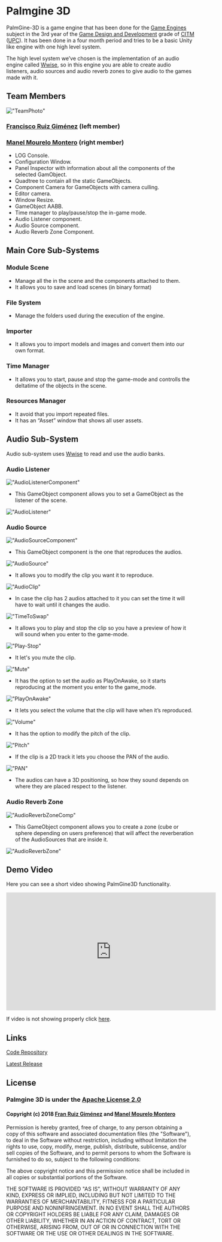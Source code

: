 # Palmgine 3D
PalmGine-3D is a game engine that has been done for the [Game Engines](https://www.upc.edu/estudispdf/guia_docent.php?codi=804246&lang=ing) subject in the 3rd year of the [Game Design and Development](https://www.citm.upc.edu/ing/estudis/graus-videojocs/) grade of [CITM](https://www.citm.upc.edu/ing/) ([UPC](https://www.upc.edu/en?set_language=en)). It has been done in a four month period and tries to be a basic Unity like engine with one high level system.

The high level system we’ve chosen is the implementation of an audio engine called [Wwise]( https://www.audiokinetic.com/products/wwise/), so in this engine you are able to create audio listeners, audio sources and audio reverb zones to give audio to the games made with it.

## Team Members
!["TeamPhoto"](TemPhoto.png)

### [Francisco Ruiz Giménez](https://github.com/botttos) (left member)


### [Manel Mourelo Montero](https://github.com/manelmourelo) (right member)

* LOG Console.
* Configuration Window.
* Panel Inspector with information about all the components of the selected GamObject.
* Quadtree to contain all the static GameObjects.
* Component Camera for GameObjects with camera culling.
* Editor camera.
* Window Resize.
* GameObject AABB.
* Time manager to play/pause/stop the in-game mode.
* Audio Listener component.
* Audio Source component.
* Audio Reverb Zone Component.

## Main Core Sub-Systems

### Module Scene
* Manage all the in the scene and the components attached to them.
* It allows you to save and load scenes (in binary format)

### File System
* Manage the folders used during the execution of the engine.

### Importer
* It allows you to import models and images and convert them into our own format.

### Time Manager
* It allows you to start, pause and stop the game-mode and controlls the deltatime of the objects in the scene.

### Resources Manager
* It avoid that you import repeated files.
* It has an “Asset” window that shows all user assets.

## Audio Sub-System
Audio sub-system uses [Wwise](https://www.audiokinetic.com/products/wwise/) to read and use the audio banks.

### Audio Listener
!["AudioListenerComponent"](Images/AudioListenerComponent.png)

* This GameObject component allows you to set a GameObject as the listener of the scene.

!["AudioListener"](Images/AudioListener.png)

### Audio Source
!["AudioSourceComponent"](Images/AudioSourceComp.png) 

* This GameObject component is the one that reproduces the audios.

!["AudioSource"](Images/AudioSource.png)   

* It allows you to modify the clip you want it to reproduce.

!["AudioClip"](Images/AudioClip.png) 

* In case the clip has 2 audios attached to it you can set the time it will have to wait until it changes the audio.

!["TimeToSwap"](Images/TimeToSwap.png) 

* It allows you to play and stop the clip so you have a preview of how it will sound when you enter to the game-mode.

!["Play-Stop"](Images/Play-Stop.png) 

* It let's you mute the clip.

!["Mute"](Images/MuteOption.png) 

* It has the option to set the audio as PlayOnAwake, so it starts reproducing at the moment you enter to the game_mode.

!["PlayOnAwake"](Images/PlayOnAwake.png) 

* It lets you select the volume that the clip will have when it’s reproduced.

!["Volume"](Images/Volume.png) 

* It has the option to modify the pitch of the clip.

!["Pitch"](Images/Pitch.png) 

* If the clip is a 2D track it lets you choose the PAN of the audio.

!["PAN"](Images/PAN.png) 

* The audios can have a 3D positioning, so how they sound depends on where they are placed respect to the listener.

### Audio Reverb Zone
!["AudioReverbZoneComp"](Images/ReverbZoneComp.png) 

* This GameObject component allows you to create a zone (cube or sphere depending on users preference) that will affect the reverberation of the AudioSources that are inside it.

!["AudioReverbZone"](Images/ReverbZonegif.gif) 

## Demo Video

Here you can see a short video showing PalmGine3D functionality.
<iframe width="560" height="315" src="https://www.youtube.com/embed/Q6bMaU0ab6Y" frameborder="0" allow="accelerometer; autoplay; encrypted-media; gyroscope; picture-in-picture" allowfullscreen></iframe>

If video is not showing properly click [here](https://www.youtube.com/watch?v=Q6bMaU0ab6Y). 

## Links
[Code Repository](https://github.com/botttos/PalmGine-3D)

[Latest Release](https://github.com/botttos/PalmGine-3D/releases)

## License
### Palmgine 3D is under the [Apache License 2.0](https://opensource.org/licenses/Apache-2.0)

#### Copyright (c) 2018 [Fran Ruiz Giménez](https://github.com/botttos) and [Manel Mourelo Montero](https://github.com/manelmourelo)

Permission is hereby granted, free of charge, to any person obtaining a copy
of this software and associated documentation files (the "Software"), to deal
in the Software without restriction, including without limitation the rights
to use, copy, modify, merge, publish, distribute, sublicense, and/or sell
copies of the Software, and to permit persons to whom the Software is
furnished to do so, subject to the following conditions:

The above copyright notice and this permission notice shall be included in all
copies or substantial portions of the Software.

THE SOFTWARE IS PROVIDED "AS IS", WITHOUT WARRANTY OF ANY KIND, EXPRESS OR
IMPLIED, INCLUDING BUT NOT LIMITED TO THE WARRANTIES OF MERCHANTABILITY,
FITNESS FOR A PARTICULAR PURPOSE AND NONINFRINGEMENT. IN NO EVENT SHALL THE
AUTHORS OR COPYRIGHT HOLDERS BE LIABLE FOR ANY CLAIM, DAMAGES OR OTHER
LIABILITY, WHETHER IN AN ACTION OF CONTRACT, TORT OR OTHERWISE, ARISING FROM,
OUT OF OR IN CONNECTION WITH THE SOFTWARE OR THE USE OR OTHER DEALINGS IN THE
SOFTWARE.
